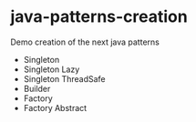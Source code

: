 # java-patterns-creation

Demo creation of the next java patterns

* Singleton
* Singleton Lazy
* Singleton ThreadSafe
* Builder
* Factory
* Factory Abstract  